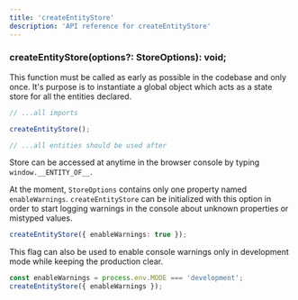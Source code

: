 ```yaml
---
title: 'createEntityStore'
description: 'API reference for createEntityStore'
---
```


### createEntityStore(options?: StoreOptions): void;
This function must be called as early as possible in the codebase and only once. It's purpose is to instantiate a global object which acts as a state store for all the entities declared.

```ts
// ...all imports

createEntityStore();

// ...all entities should be used after
```
Store can be accessed at anytime in the browser console by typing `window.__ENTITY_OF__`.

At the moment, `StoreOptions` contains only one property named `enableWarnings`. `createEntityStore` can be initialized with this option in order to start logging warnings in the console about unknown properties or mistyped values.

```ts
createEntityStore({ enableWarnings: true });
```
This flag can also be used to enable console warnings only in development mode while keeping the production clear.
```ts
const enableWarnings = process.env.MODE === 'development';
createEntityStore({ enableWarnings });
```